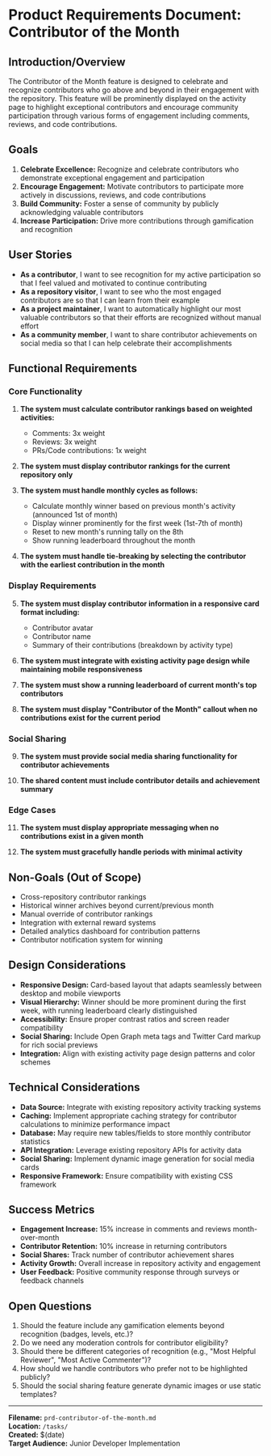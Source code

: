# Product Requirements Document: Contributor of the Month

## Introduction/Overview

The Contributor of the Month feature is designed to celebrate and recognize contributors who go above and beyond in their engagement with the repository. This feature will be prominently displayed on the activity page to highlight exceptional contributors and encourage community participation through various forms of engagement including comments, reviews, and code contributions.

## Goals

1. **Celebrate Excellence:** Recognize and celebrate contributors who demonstrate exceptional engagement and participation
2. **Encourage Engagement:** Motivate contributors to participate more actively in discussions, reviews, and code contributions
3. **Build Community:** Foster a sense of community by publicly acknowledging valuable contributors
4. **Increase Participation:** Drive more contributions through gamification and recognition

## User Stories

- **As a contributor**, I want to see recognition for my active participation so that I feel valued and motivated to continue contributing
- **As a repository visitor**, I want to see who the most engaged contributors are so that I can learn from their example
- **As a project maintainer**, I want to automatically highlight our most valuable contributors so that their efforts are recognized without manual effort
- **As a community member**, I want to share contributor achievements on social media so that I can help celebrate their accomplishments

## Functional Requirements

### Core Functionality
1. **The system must calculate contributor rankings based on weighted activities:**
   - Comments: 3x weight
   - Reviews: 3x weight  
   - PRs/Code contributions: 1x weight

2. **The system must display contributor rankings for the current repository only**

3. **The system must handle monthly cycles as follows:**
   - Calculate monthly winner based on previous month's activity (announced 1st of month)
   - Display winner prominently for the first week (1st-7th of month)
   - Reset to new month's running tally on the 8th
   - Show running leaderboard throughout the month

4. **The system must handle tie-breaking by selecting the contributor with the earliest contribution in the month**

### Display Requirements
5. **The system must display contributor information in a responsive card format including:**
   - Contributor avatar
   - Contributor name
   - Summary of their contributions (breakdown by activity type)

6. **The system must integrate with existing activity page design while maintaining mobile responsiveness**

7. **The system must show a running leaderboard of current month's top contributors**

8. **The system must display "Contributor of the Month" callout when no contributions exist for the current period**

### Social Sharing
9. **The system must provide social media sharing functionality for contributor achievements**

10. **The shared content must include contributor details and achievement summary**

### Edge Cases
11. **The system must display appropriate messaging when no contributions exist in a given month**

12. **The system must gracefully handle periods with minimal activity**

## Non-Goals (Out of Scope)

- Cross-repository contributor rankings
- Historical winner archives beyond current/previous month
- Manual override of contributor rankings
- Integration with external reward systems
- Detailed analytics dashboard for contribution patterns
- Contributor notification system for winning

## Design Considerations

- **Responsive Design:** Card-based layout that adapts seamlessly between desktop and mobile viewports
- **Visual Hierarchy:** Winner should be more prominent during the first week, with running leaderboard clearly distinguished
- **Accessibility:** Ensure proper contrast ratios and screen reader compatibility
- **Social Sharing:** Include Open Graph meta tags and Twitter Card markup for rich social previews
- **Integration:** Align with existing activity page design patterns and color schemes

## Technical Considerations

- **Data Source:** Integrate with existing repository activity tracking systems
- **Caching:** Implement appropriate caching strategy for contributor calculations to minimize performance impact
- **Database:** May require new tables/fields to store monthly contributor statistics
- **API Integration:** Leverage existing repository APIs for activity data
- **Social Sharing:** Implement dynamic image generation for social media cards
- **Responsive Framework:** Ensure compatibility with existing CSS framework

## Success Metrics

- **Engagement Increase:** 15% increase in comments and reviews month-over-month
- **Contributor Retention:** 10% increase in returning contributors
- **Social Shares:** Track number of contributor achievement shares
- **Activity Growth:** Overall increase in repository activity and engagement
- **User Feedback:** Positive community response through surveys or feedback channels

## Open Questions

1. Should the feature include any gamification elements beyond recognition (badges, levels, etc.)?
2. Do we need any moderation controls for contributor eligibility?
3. Should there be different categories of recognition (e.g., "Most Helpful Reviewer", "Most Active Commenter")?
4. How should we handle contributors who prefer not to be highlighted publicly?
5. Should the social sharing feature generate dynamic images or use static templates?

---

**Filename:** `prd-contributor-of-the-month.md`  
**Location:** `/tasks/`  
**Created:** $(date)  
**Target Audience:** Junior Developer Implementation